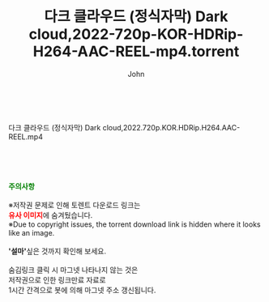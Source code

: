 ﻿---
layout: post
title:  "다크 클라우드 (정식자막) Dark cloud,2022-720p-KOR-HDRip-H264-AAC-REEL-mp4.torrent"
author: John
categories: [ 영화 ]
tags: [  ]
image:  
description: "다크 클라우드 (정식자막) Dark cloud,2022-720p-KOR-HDRip-H264-AAC-REEL-mp4 torrent 정보 공유"
toc: true
toc_sticky: true
---

<br>
<div class="view-img">
<a class="view_image" href="https://torrentmobile59.com/bbs/view_image.php?fn=%2Fdata%2Ffile%2Fmovie%2F3659260999_DzNIJUF3_afb95f2016950a38891b5d5e91964f67408fae53.jpg" target="_blank"><img alt="" class="img-tag" content="https://torrentmobile59.com/data/file/movie/3659260999_DzNIJUF3_afb95f2016950a38891b5d5e91964f67408fae53.jpg" itemprop="image" src="https://torrentmobile59.com/data/file/movie/3659260999_DzNIJUF3_afb95f2016950a38891b5d5e91964f67408fae53.jpg"/></a><a class="view_image" href="https://torrentmobile59.com/bbs/view_image.php?fn=%2Fdata%2Ffile%2Fmovie%2F3659260999_cJwa7MHQ_699d930db9b885a710f8011ac8f6a6f344dfd8b2.jpg" target="_blank"><img alt="" class="img-tag" content="https://torrentmobile59.com/data/file/movie/3659260999_cJwa7MHQ_699d930db9b885a710f8011ac8f6a6f344dfd8b2.jpg" itemprop="image" src="https://torrentmobile59.com/data/file/movie/3659260999_cJwa7MHQ_699d930db9b885a710f8011ac8f6a6f344dfd8b2.jpg"/></a></div><div class="view-content" itemprop="description">
<p>다크 클라우드 (정식자막) Dark cloud,2022.720p.KOR.HDRip.H264.AAC-REEL.mp4<br/></p> </div>
    
<br><br><br>
<p data-ke-size="size16"><b><span style="color: green;">주의사항</span></b><br /><br />※저작권 문제로 인해 토렌트 다운로드 링크는<br /><b><span style="color: red;">유사 이미지</span></b>에 숨겨뒀습니다.<br />※Due to copyright issues, the torrent download link is hidden where it looks like an image.<br /><br /><b>'설마'</b>싶은 것까지 확인해 보세요.<br /><br />숨김링크 클릭 시 마그넷 나타나지 않는 것은<br />저작권으로 인한 링크만료 자료로<br />1시간 간격으로 봇에 의해 마그넷 주소 갱신됩니다.</p>
